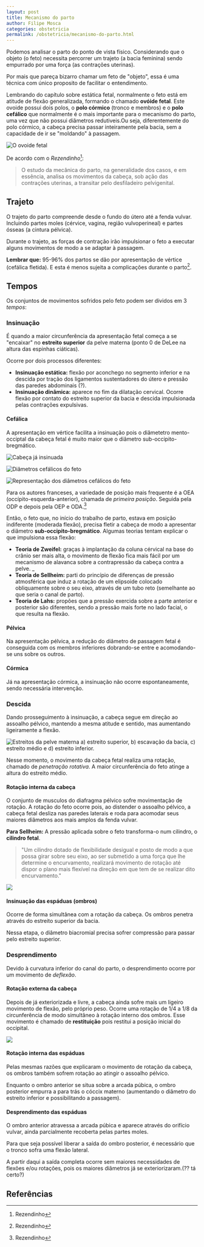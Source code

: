 ```yaml
---
layout: post
title: Mecanismo do parto
author: Filipe Mosca
categories: obstetricia
permalink: /obstetricia/mecanismo-do-parto.html
---
```


Podemos analisar o parto do ponto de vista físico. Considerando que o objeto (o feto) necessita percorrer um trajeto (a bacia feminina) sendo empurrado por uma força (as contrações uterinas).

Por mais que pareça bizarro chamar um feto de "objeto", essa é uma técnica com único proposito de facilitar o entendimento.

Lembrando do capítulo sobre estática fetal, normalmente o feto está em atitude de flexão generalizada, formando o chamado __ovóide fetal__. Este ovoide possui dois polos, o __polo córmico__ (tronco e membros) e o __polo cefálico__ que normalmente é o mais importante para o mecanismo do parto, uma vez que não possui diâmetros redutiveis.Ou seja, diferentemente do polo córmico, a cabeça precisa passar inteiramente pela bacia, sem a capacidade de ir se "moldando" à passagem.

![O ovoide fetal](/resumos/assets/imagens/mecanismo-parto/ovoide.png)

De acordo com o _Rezendinho_[^1]:
> O estudo da mecânica do parto, na generalidade dos casos, e em essência, analisa os movimentos da cabeça, sob ação das contrações uterinas, a transitar pelo desfiladeiro pelvigenital.


## Trajeto
O trajeto do parto compreende desde o fundo do útero até a fenda vulvar. Incluindo partes moles (cérvice, vagina, região vulvoperineal) e partes ósseas (a cintura pélvica).

Durante o trajeto, as forças de contração irão impulsionar o feto a executar alguns movimentos de modo a se adaptar à passagem.

__Lembrar que:__ 95-96% dos partos se dão por apresentação de vértice (cefálica fletida). E esta é menos sujeita a complicações durante o parto[^1].


## Tempos
Os conjuntos de movimentos sofridos pelo feto podem ser dividos em 3 _tempos_:

### Insinuação
É quando a maior circunferência da apresentação fetal começa a se "encaixar" no __estreito superior__ da pelve materna (ponto 0 de DeLee na altura das espinhas ciáticas).

Ocorre por dois processos diferentes:
- __Insinuação estática:__ flexão por aconchego no segmento inferior e na descida por tração dos ligamentos sustentadores do útero e pressão das paredes abdominais (?).
- __Insinuação dinâmica:__ aparece no fim  da dilatação cervical. Ocorre flexão por contato do estreito superior da bacia e descida impulsionada pelas contrações expulsivas.

#### Cefálica
A apresentação em vértice facilita a insinuação pois o diâmetetro mento-occiptal da cabeça fetal é muito maior que o diâmetro sub-occipito-bregmático.

![Cabeça já insinuada](/resumos/assets/imagens/mecanismo-parto/insinuacao.png)

![Diâmetros cefálicos do feto](/resumos/assets/imagens/mecanismo-parto/eixos-cabeca.png)

![Representação dos diâmetros cefálicos do feto](/resumos/assets/imagens/mecanismo-parto/diametros.jpg)

Para os autores franceses, a variedade de posição mais frequente é a OEA (occípito-esquerda-anterior), chamada de _primeira posição_. Seguida pela ODP e depois pela OEP e ODA.[^1]

Então, o feto que, no início do trabalho de parto, estava em posição indiferente (moderada flexão), precisa fletir a cabeça de modo a apresentar o diâmetro __sub-occipito-bregmático__. Algumas teorias tentam explicar o que impulsiona essa flexão:

- __Teoria de Zweifel:__ graças à implantação da coluna cérvical na base do crânio ser mais alta, o movimento de flexão fica mais fácil por um mecanismo de alavanca sobre a contrapressão da cabeça contra a pelve. _
- __Teoria de Sellheim:__ parti do princípio de diferenças de pressão atmosférica que induz a rotação de um elipsoide colocado obliquamente sobre o seu eixo, através de um tubo reto (semelhante ao que seria o canal de parto).
- __Teoria de Lahs:__ propões que a pressão exercida sobre a parte anterior e posterior são diferentes, sendo a pressão mais forte no lado facial, o que resulta na flexão.

#### Pélvica
Na apresentação pélvica, a redução do diâmetro de passagem fetal é conseguida com os membros inferiores dobrando-se entre e acomodando-se uns sobre os outros.

#### Córmica
Já na apresentação córmica, a insinuação não ocorre espontaneamente, sendo necessária intervenção.

### Descida
Dando prosseguimento à insinuação, a cabeça segue em direção ao assoalho pélvico, mantendo a mesma atitude e sentido, mas aumentando ligeiramente a flexão.

![Estreitos da pelve materna a) estreito superior, b) escavação da bacia, c) estreito médio e d) estreito inferior.](/resumos/assets/imagens/mecanismo-parto/estreitos.png)

Nesse momento, o movimento da cabeça fetal realiza uma rotação, chamado de _penetração rotativa_. A maior circunferência do feto atinge a altura do estreito médio.

#### Rotação interna da cabeça
O conjunto de musculos do diafragma pélvico sofre movimentação de rotação. A rotação do feto ocorre pois, ao distender o assoalho pélvico, a cabeça fetal desliza nas paredes laterais e roda para acomodar seus maiores diâmetros aos mais amplos da fenda vulvar.

__Para Sellheim:__ A pressão aplicada sobre o feto transforma-o num cilindro, o __cilindro fetal__.

> "Um cilindro dotado de flexibilidade desigual e posto de modo a que possa girar sobre seu eixo, ao ser submetido a uma força que lhe determine o encurvamento, realizará movimento de rotação até dispor o plano mais flexível na direção em que tem de se realizar dito encurvamento."

![](/resumos/assets/imagens/mecanismo-parto/rotacao.png)

#### Insinuação das espáduas (ombros)
Ocorre de forma simultânea com a rotação da cabeça. Os ombros penetra através do estreito superior da bacia.

Nessa etapa, o diâmetro biacromial precisa sofrer compressão para passar pelo estreito superior.

### Desprendimento
Devido à curvatura inferior do canal do parto, o desprendimento ocorre por um movimento de _deflexão_.

#### Rotação externa da cabeça
Depois de já exteriorizada e livre, a cabeça ainda sofre mais um ligeiro movimento de flexão, pelo próprio peso. Ocorre uma rotação de 1/4 a 1/8 da circunferência de modo simultâneo à rotação interno dos ombros. Esse movimento é chamado de __restituição__ pois restitui a posição inicial do occipital.

![](/resumos/assets/imagens/mecanismo-parto/restituicao.png)

#### Rotação interna das espáduas
Pelas mesmas razões que explicaram o movimento de rotação da cabeça, os ombros também sofrem rotação ao atingir o assoalho pélvico.

Enquanto o ombro anterior se situa sobre a arcada púbica, o ombro posterior empurra a para trás o cóccix materno (aumentando o diâmetro do estreito inferior e possibilitando a passagem).

#### Desprendimento das espáduas
O ombro anterior atravessa a arcada púbica e aparece através do orifício vulvar, ainda parcialmente recoberta pelas partes moles.

Para que seja possível liberar a saída do ombro posterior, é necessário que o tronco sofra uma flexão lateral.

A partir daqui a saída completa ocorre sem maiores necessidades de flexões e/ou rotações, pois os maiores diâmetros já se exteriorizaram.(?? tá certo?)


## Referências
[^1]: Rezendinho

